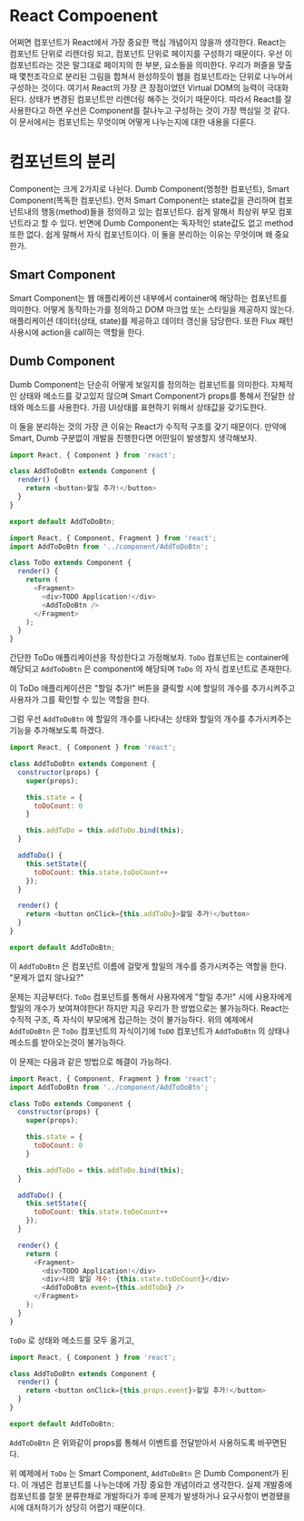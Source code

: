 React Compoenent
===
어쩌면 컴포넌트가 React에서 가장 중요한 핵심 개념이지 않을까 생각한다. React는 컴포넌트 단위로 리렌더링 되고, 컴포넌트 단위로 페이지를 구성하기 때문이다. 우선 이 컴포넌트라는 것은 말그대로 페이지의 한 부분, 요소들을 의미한다. 우리가 퍼즐을 맞출때 몇천조각으로 분리된 그림을 합쳐서 완성하듯이 웹을 컴포넌트라는 단위로 나누어서 구성하는 것이다. 여기서 React의 가장 큰 장점이었던 Virtual DOM의 능력이 극대화된다. 상태가 변경된 컴포넌트만 리렌더링 해주는 것이기 때문이다. 따라서 React를 잘 사용한다고 하면 우선은 Component를 잘나누고 구성하는 것이 가장 핵심일 것 같다. 이 문서에서는 컴포넌트는 무엇이며 어떻게 나누는지에 대한 내용을 다룬다.

# 컴포넌트의 분리

Component는 크게 2가지로 나뉜다. Dumb Component(멍청한 컴포넌트), Smart Component(똑독한 컴포넌트). 먼저 Smart Component는 state값을 관리하며 컴포넌트내의 행동(method)들을 정의하고 있는 컴포넌트다. 쉽게 말해서 최상위 부모 컴포넌트라고 할 수 있다. 반면에 Dumb Component는 독자적인 state값도 없고 method또한 없다. 쉽게 말해서 자식 컴포넌트이다. 이 둘을 분리하는 이유는 무엇이며 왜 중요한가.

## Smart Component
Smart Component는 웹 애플리케이션 내부에서 container에 해당하는 컴포넌트를 의미한다. 어떻게 동작하는가를 정의하고 DOM 마크업 또는 스타일을 제공하지 않는다. 애플리케이션 데이터(상태, state)를 제공하고 데이터 갱신을 담당한다. 또한 Flux 패턴 사용시에 action을 call하는 역할을 한다.

## Dumb Component
Dumb Component는 단순히 어떻게 보일지를 정의하는 컴포넌트를 의미한다. 자체적인 상태와 메소드를 갖고있지 않으며 Smart Component가 props를 통해서 전달한 상태와 메소드를 사용한다. 가끔 UI상태를 표현하기 위해서 상태값을 갖기도한다.

이 둘을 분리하는 것의 가장 큰 이유는 React가 수직적 구조를 갖기 때문이다. 만약에 Smart, Dumb 구분없이 개발을 진행한다면 어떤일이 발생할지 생각해보자.

```javascript
import React, { Component } from 'react';

class AddToDoBtn extends Component {
  render() {
    return <button>할일 추가!</button>
  }
}

export default AddToDoBtn;
```
```javascript
import React, { Component, Fragment } from 'react';
import AddToDoBtn from '../component/AddToDoBtn';

class ToDo extends Component {
  render() {
    return (
      <Fragment>
        <div>TODO Application!</div>
        <AddToDoBtn />
      </Fragment>
    );
  }
}
```
간단한 ToDo 애플리케이션을 작성한다고 가정해보자. `ToDo` 컴포넌트는 container에 해당되고 `AddToDoBtn` 은 component에 해당되며 `ToDo` 의 자식 컴포넌트로 존재한다.

이 ToDo 애플리케이션은 "할일 추가!" 버튼을 클릭할 시에 할일의 개수를 추가시켜주고 사용자가 그를 확인할 수 있는 역할을 한다.

그럼 우선 `AddToDoBtn` 에 할일의 개수를 나타내는 상태와 할일의 개수를 추가시켜주는 기능을 추가해보도록 하겠다.

```javascript
import React, { Component } from 'react';

class AddToDoBtn extends Component {
  constructor(props) {
    super(props);

    this.state = {
      toDoCount: 0
    }

    this.addToDo = this.addToDo.bind(this);
  }

  addToDo() {
    this.setState({
      toDoCount: this.state.toDoCount++
    });
  }

  render() {
    return <button onClick={this.addToDo}>할일 추가!</button>
  }
}

export default AddToDoBtn;
```
이 `AddToDoBtn` 은 컴포넌트 이름에 걸맞게 할일의 개수를 증가시켜주는 역할을 한다. "문제가 없지 않나요?"

문제는 지금부터다. `ToDo` 컴포넌트를 통해서 사용자에게 "할일 추가!" 시에 사용자에게 할일의 개수가 보여져야한다! 하지만 지금 우리가 한 방법으로는 불가능하다. React는 수직적 구조, 즉 자식이 부모에게 접근하는 것이 불가능하다. 위의 예제에서 `AddToDoBtn` 은 `ToDo` 컴포넌트의 자식이기에 `ToDO` 컴포넌트가 `AddToDoBtn` 의 상태나 메소드를 받아오는것이 불가능하다.

이 문제는 다음과 같은 방법으로 해결이 가능하다.
```javascript
import React, { Component, Fragment } from 'react';
import AddToDoBtn from '../component/AddToDoBtn';

class ToDo extends Component {
  constructor(props) {
    super(props);

    this.state = {
      toDoCount: 0
    }

    this.addToDo = this.addToDo.bind(this);
  }

  addToDo() {
    this.setState({
      toDoCount: this.state.toDoCount++
    });
  }

  render() {
    return (
      <Fragment>
        <div>TODO Application!</div>
        <div>나의 할일 개수: {this.state.toDoCount}</div>
        <AddToDoBtn event={this.addToDo} />
      </Fragment>
    );
  }
}
```
`ToDo` 로 상태와 메소드를 모두 옮기고,
```javascript
import React, { Component } from 'react';

class AddToDoBtn extends Component {
  render() {
    return <button onClick={this.props.event}>할일 추가!</button>
  }
}

export default AddToDoBtn;
```
`AddToDoBtn` 은 위와같이 props를 통해서 이벤트를 전달받아서 사용하도록 바꾸면된다.

위 예제에서 `ToDo` 는 Smart Component, `AddToDoBtn` 은 Dumb Component가 된다. 이 개념은 컴포넌트를 나누는데에 가장 중요한 개념이라고 생각한다. 실제 개발중에 컴포넌트를 잘못 분류한채로 개발하다가 후에 문제가 발생하거나 요구사항이 변경됐을시에 대처하기가 상당히 어렵기 때문이다.